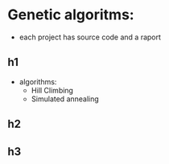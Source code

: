 # Genetic algoritms:

- each project has source code and a raport

## h1 
- algorithms:
	- Hill Climbing 
	- Simulated annealing

## h2

## h3